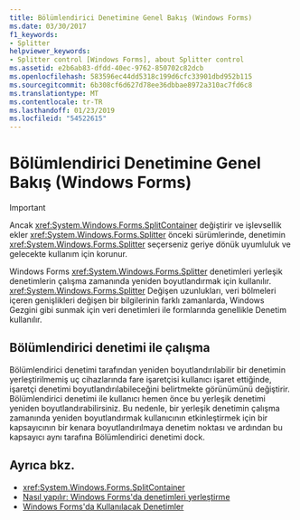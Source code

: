 ```yaml
---
title: Bölümlendirici Denetimine Genel Bakış (Windows Forms)
ms.date: 03/30/2017
f1_keywords:
- Splitter
helpviewer_keywords:
- Splitter control [Windows Forms], about Splitter control
ms.assetid: e2b6ab83-dfdd-40ec-9762-850702c82dcb
ms.openlocfilehash: 583596ec44dd5318c199d6cfc33901dbd952b115
ms.sourcegitcommit: 6b308cf6d627d78ee36dbbae8972a310ac7fd6c8
ms.translationtype: MT
ms.contentlocale: tr-TR
ms.lasthandoff: 01/23/2019
ms.locfileid: "54522615"
---
```

# <a name="splitter-control-overview-windows-forms"></a>Bölümlendirici Denetimine Genel Bakış (Windows Forms)
> [!IMPORTANT]
>  Ancak <xref:System.Windows.Forms.SplitContainer> değiştirir ve işlevsellik ekler <xref:System.Windows.Forms.Splitter> önceki sürümlerinde, denetimin <xref:System.Windows.Forms.Splitter> seçerseniz geriye dönük uyumluluk ve gelecekte kullanım için korunur.  
  
 Windows Forms <xref:System.Windows.Forms.Splitter> denetimleri yerleşik denetimlerin çalışma zamanında yeniden boyutlandırmak için kullanılır. <xref:System.Windows.Forms.Splitter> Değişen uzunlukları, veri bölmeleri içeren genişlikleri değişen bir bilgilerinin farklı zamanlarda, Windows Gezgini gibi sunmak için veri denetimleri ile formlarında genellikle Denetim kullanılır.  
  
## <a name="working-with-the-splitter-control"></a>Bölümlendirici denetimi ile çalışma  
 Bölümlendirici denetimi tarafından yeniden boyutlandırılabilir bir denetimin yerleştirilmemiş uç cihazlarında fare işaretçisi kullanıcı işaret ettiğinde, işaretçi denetimi boyutlandırılabileceğini belirtmekte görünümünü değiştirir. Bölümlendirici denetimi ile kullanıcı hemen önce bu yerleşik denetimi yeniden boyutlandırabilirsiniz. Bu nedenle, bir yerleşik denetimin çalışma zamanında yeniden boyutlandırmak kullanıcının etkinleştirmek için bir kapsayıcının bir kenara boyutlandırılmaya denetim noktası ve ardından bu kapsayıcı aynı tarafına Bölümlendirici denetimi dock.  
  
## <a name="see-also"></a>Ayrıca bkz.
- <xref:System.Windows.Forms.SplitContainer>
- [Nasıl yapılır: Windows Forms'da denetimleri yerleştirme](../../../../docs/framework/winforms/controls/how-to-dock-controls-on-windows-forms.md)
- [Windows Forms'da Kullanılacak Denetimler](../../../../docs/framework/winforms/controls/controls-to-use-on-windows-forms.md)
